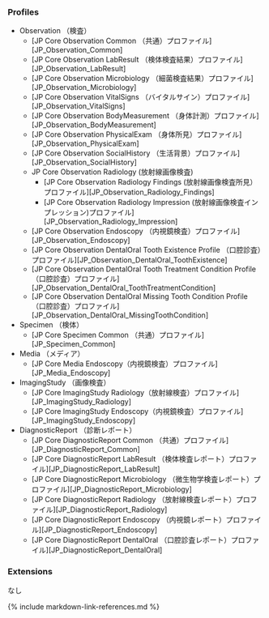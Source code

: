 ### Profiles
  * Observation （検査）
    * [JP Core Observation Common （共通）プロファイル][JP_Observation_Common]
    * [JP Core Observation LabResult （検体検査結果）プロファイル][JP_Observation_LabResult]
    * [JP Core Observation Microbiology （細菌検査結果）プロファイル][JP_Observation_Microbiology]
    * [JP Core Observation VitalSigns （バイタルサイン）プロファイル][JP_Observation_VitalSigns]
    * [JP Core Observation BodyMeasurement （身体計測）プロファイル][JP_Observation_BodyMeasurement]
    * [JP Core Observation PhysicalExam （身体所見）プロファイル][JP_Observation_PhysicalExam]
    * [JP Core Observation SocialHistory （生活背景）プロファイル][JP_Observation_SocialHistory]
    * JP Core Observation Radiology (放射線画像検査)
      * [JP Core Observation Radiology Findings (放射線画像検査所見）プロファイル][JP_Observation_Radiology_Findings]
      * [JP Core Observation Radiology Impression (放射線画像検査インプレッション)プロファイル][JP_Observation_Radiology_Impression]
    * [JP Core Observation Endoscopy （内視鏡検査）プロファイル][JP_Observation_Endoscopy]
    * [JP Core Observation DentalOral Tooth Existence Profile （口腔診査）プロファイル][JP_Observation_DentalOral_ToothExistence]
    * [JP Core Observation DentalOral Tooth Treatment Condition Profile （口腔診査）プロファイル][JP_Observation_DentalOral_ToothTreatmentCondition]
    * [JP Core Observation DentalOral Missing Tooth Condition Profile （口腔診査）プロファイル][JP_Observation_DentalOral_MissingToothCondition]
  * Specimen （検体）
    * [JP Core Specimen Common （共通）プロファイル][JP_Specimen_Common]
  * Media （メディア）
    * [JP Core Media Endoscopy（内視鏡検査）プロファイル][JP_Media_Endoscopy]
  * ImagingStudy （画像検査）
    * [JP Core ImagingStudy Radiology（放射線検査）プロファイル][JP_ImagingStudy_Radiology]
    * [JP Core ImagingStudy Endoscopy（内視鏡検査）プロファイル][JP_ImagingStudy_Endoscopy]
  * DiagnosticReport （診断レポート）
    * [JP Core DiagnosticReport Common （共通）プロファイル][JP_DiagnosticReport_Common]
    * [JP Core DiagnosticReport LabResult （検体検査レポート）プロファイル][JP_DiagnosticReport_LabResult]
    * [JP Core DiagnosticReport Microbiology （微生物学検査レポート）プロファイル][JP_DiagnosticReport_Microbiology]
    * [JP Core DiagnosticReport Radiology （放射線検査レポート）プロファイル][JP_DiagnosticReport_Radiology]
    * [JP Core DiagnosticReport Endoscopy （内視鏡レポート）プロファイル][JP_DiagnosticReport_Endoscopy]
    * [JP Core DiagnosticReport DentalOral （口腔診査レポート）プロファイル][JP_DiagnosticReport_DentalOral]

### Extensions
なし

{% include markdown-link-references.md %}